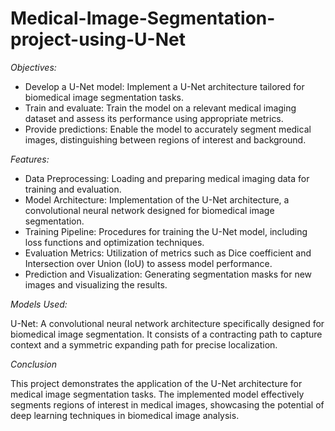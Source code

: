 # Medical-Image-Segmentation-project-using-U-Net

*Objectives:*

- Develop a U-Net model: Implement a U-Net architecture tailored for biomedical image segmentation tasks.
- Train and evaluate: Train the model on a relevant medical imaging dataset and assess its performance using appropriate metrics.
- Provide predictions: Enable the model to accurately segment medical images, distinguishing between regions of interest and background.


*Features:*
- Data Preprocessing: Loading and preparing medical imaging data for training and evaluation.
- Model Architecture: Implementation of the U-Net architecture, a convolutional neural network designed for biomedical image segmentation.
- Training Pipeline: Procedures for training the U-Net model, including loss functions and optimization techniques.
- Evaluation Metrics: Utilization of metrics such as Dice coefficient and Intersection over Union (IoU) to assess model performance.
- Prediction and Visualization: Generating segmentation masks for new images and visualizing the results.


*Models Used:*

U-Net: A convolutional neural network architecture specifically designed for biomedical image segmentation. It consists of a contracting path to capture context and a symmetric expanding path for precise localization. 


*Conclusion*

This project demonstrates the application of the U-Net architecture for medical image segmentation tasks. The implemented model effectively segments regions of interest in medical images, showcasing the potential of deep learning techniques in biomedical image analysis.

